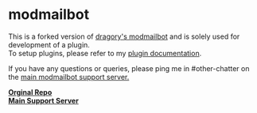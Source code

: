 # modmailbot

This is a forked version of [dragory's modmailbot](https://github.com/Dragory/modmailbot/) and is solely used for development of a plugin.  
To setup plugins, please refer to my [plugin documentation](https://github.com/LFCfan25/modmailbot/blob/master/src/status/README.md).  

If you have any questions or queries, please ping me in #other-chatter on the [main modmailbot support server.]()  

**[Orginal Repo](https://github.com/Dragory/modmailbot/)**    
**[Main Support Server](https://discord.gg/vRuhG9R)**  
